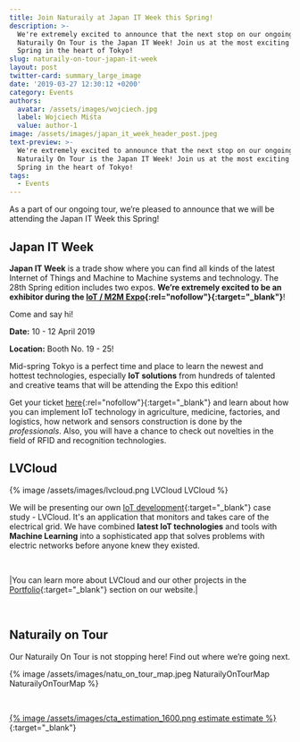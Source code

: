 ```yaml
---
title: Join Naturaily at Japan IT Week this Spring!
description: >-
  We're extremely excited to announce that the next stop on our ongoing
  Naturaily On Tour is the Japan IT Week! Join us at the most exciting Expo this
  Spring in the heart of Tokyo!
slug: naturaily-on-tour-japan-it-week
layout: post
twitter-card: summary_large_image
date: '2019-03-27 12:30:12 +0200'
category: Events
authors:
  avatar: /assets/images/wojciech.jpg
  label: Wojciech Miśta
  value: author-1
image: /assets/images/japan_it_week_header_post.jpeg
text-preview: >-
  We're extremely excited to announce that the next stop on our ongoing
  Naturaily On Tour is the Japan IT Week! Join us at the most exciting Expo this
  Spring in the heart of Tokyo!
tags:
  - Events
---
```

As a part of our ongoing tour, we’re pleased to announce that we will be attending the Japan IT Week this Spring!


## Japan IT Week

**Japan IT Week** is a trade show where you can find all kinds of the latest Internet of Things and Machine to Machine systems and technology. The 28th Spring edition includes two expos. **We’re extremely excited to be an exhibitor during the [IoT / M2M Expo](https://www.japan-it-spring.jp/en-gb/about/iot.html){:rel="nofollow"}{:target="_blank"}**!

Come and say hi!

**Date:** 10 - 12 April 2019

**Location:** Booth No. 19 - 25!

Mid-spring Tokyo is a perfect time and place to learn the newest and hottest technologies, especially **IoT solutions** from hundreds of talented and creative teams that will be attending the Expo this edition!

Get your ticket [here](https://contact.reedexpo.co.jp/expo/DDES/?lg=en&tp=inv&ec=DDES){:rel="nofollow"}{:target="_blank"} and learn about how you can implement IoT technology in agriculture, medicine, factories, and logistics, how network and sensors construction is done by the *professionals*. Also, you will have a chance to check out novelties in the field of RFID and recognition technologies.

## LVCloud

{% image /assets/images/lvcloud.png LVCloud LVCloud %}

We will be presenting our own [IoT development](https://naturaily.com/portfolio/lvcloud){:target="_blank"} case study - LVCloud. It's an application that monitors and takes care of the electrical grid. We have combined **latest IoT technologies** and tools with **Machine Learning** into a sophisticated app that solves problems with electric networks before anyone knew they existed.

<br>

|You can learn more about LVCloud and our other projects in the [Portfolio](https://naturaily.com/portfolio){:target="_blank"} section on our website.|

<br>

## Naturaily on Tour

Our Naturaily On Tour is not stopping here! Find out where we’re going next.

{% image /assets/images/natu_on_tour_map.jpeg NaturailyOnTourMap NaturailyOnTourMap %}

<br>

[{% image /assets/images/cta_estimation_1600.png estimate estimate %}](https://naturaily.com/get-an-estimate){:target="_blank"}
